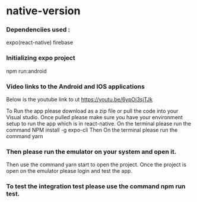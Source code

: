 # native-version

### Dependenciies used :
expo(react-native)
firebase
### Initializing expo project
npm run:android
### Video links to the Android and IOS applications
Below is the youtube link to ut
https://youtu.be/6ypOi3sjTJk 

To Run the app please download as a zip file or pull the code into your Visual studio.
Once pulled please make sure you have your environment setup to run the app which is in react-native.
On the terminal please run the command NPM install -g expo-cli
Then On the terminal please run the command yarn

### Then please run the emulator on your system and open it.
Then use the command yarn start to open the project.
Once the project is open on the emulator please login and test the app.

### To test the integration test please use the command npm run test.

